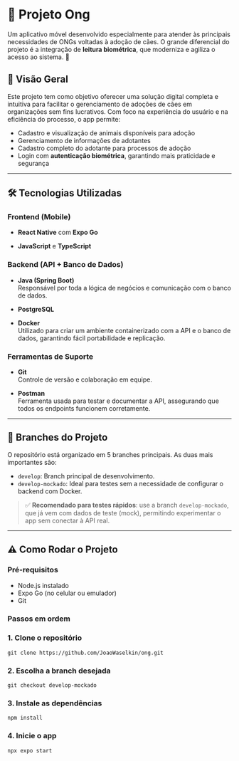 # 🐾 Projeto Ong

Um aplicativo móvel desenvolvido especialmente para atender às principais necessidades de ONGs voltadas à adoção de cães. O grande diferencial do projeto é a integração de **leitura biométrica**, que moderniza e agiliza o acesso ao sistema. 📱


##  🚀 Visão Geral

Este projeto tem como objetivo oferecer uma solução digital completa e intuitiva para facilitar o gerenciamento de adoções de cães em organizações sem fins lucrativos. Com foco na experiência do usuário e na eficiência do processo, o app permite:

- Cadastro e visualização de animais disponíveis para adoção
- Gerenciamento de informações de adotantes
- Cadastro completo do adotante para processos de adoção
- Login com **autenticação biométrica**, garantindo mais praticidade e segurança

---

##  🛠️ Tecnologias Utilizadas

###  Frontend (Mobile)

- **React Native** com **Expo Go**  

- **JavaScript** e **TypeScript**  

###  Backend (API + Banco de Dados)

- **Java (Spring Boot)**  
  Responsável por toda a lógica de negócios e comunicação com o banco de dados.

- **PostgreSQL**  

- **Docker**  
  Utilizado para criar um ambiente containerizado com a API e o banco de dados, garantindo fácil portabilidade e replicação.

###  Ferramentas de Suporte

- **Git**  
  Controle de versão e colaboração em equipe.

- **Postman**  
  Ferramenta usada para testar e documentar a API, assegurando que todos os endpoints funcionem corretamente.

---

## 🌿 Branches do Projeto

O repositório está organizado em 5 branches principais. As duas mais importantes são:

- `develop`: Branch principal de desenvolvimento.
- `develop-mockado`: Ideal para testes sem a necessidade de configurar o backend com Docker.

> ✅ **Recomendado para testes rápidos**: use a branch `develop-mockado`, que já vem com dados de teste (mock), permitindo experimentar o app sem conectar à API real.

---

## ⚠️ Como Rodar o Projeto

### Pré-requisitos

- Node.js instalado
- Expo Go (no celular ou emulador)
- Git

### Passos em ordem

### 1. Clone o repositório
```
git clone https://github.com/JoaoWaselkin/ong.git
```
### 2. Escolha a branch desejada
```
git checkout develop-mockado
```

### 3. Instale as dependências
```
npm install
```

### 4. Inicie o app
```
npx expo start
```

